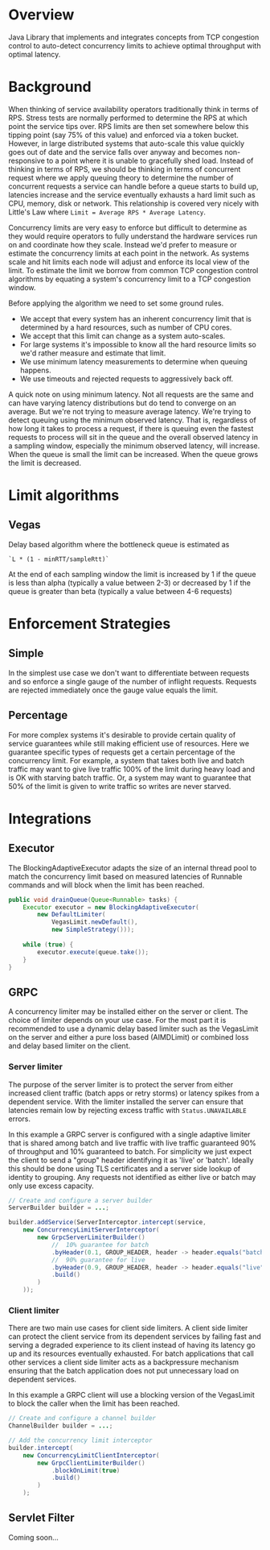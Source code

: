 # Overview

Java Library that implements and integrates concepts from TCP congestion control to auto-detect concurrency limits to achieve optimal throughput with optimal latency.

# Background

When thinking of service availability operators traditionally think in terms of RPS. Stress tests are normally performed to determine the RPS at which point the service tips over. RPS limits are then set somewhere below this tipping point (say 75% of this value) and enforced via a token bucket. However, in large distributed systems that auto-scale this value quickly goes out of date and the service falls over anyway and becomes non-responsive to a point where it is unable to gracefully shed load. Instead of thinking in terms of RPS, we should be thinking in terms of concurrent request where we apply queuing theory to determine the number of concurrent requests a service can handle before a queue starts to build up, latencies increase and the service eventually exhausts a hard limit such as CPU, memory, disk or network. This relationship is covered very nicely with Little's Law where `Limit = Average RPS * Average Latency`.

Concurrency limits are very easy to enforce but difficult to determine as they would require operators to fully understand the hardware services run on and coordinate how they scale. Instead we'd prefer to measure or estimate the concurrency limits at each point in the network.  As systems scale and hit limits each node will adjust and enforce its local view of the limit. To estimate the limit we borrow from common TCP congestion control algorithms by equating a system's concurrency limit to a TCP congestion window. 

Before applying the algorithm we need to set some ground rules. 
* We accept that every system has an inherent concurrency limit that is determined by a hard resources, such as number of CPU cores. 
* We accept that this limit can change as a system auto-scales.  
* For large systems it's impossible to know all the hard resource limits so we'd rather measure and estimate that limit.
* We use minimum latency measurements to determine when queuing happens.
* We use timeouts and rejected requests to aggressively back off.

A quick note on using minimum latency. Not all requests are the same and can have varying latency distributions but do tend to converge on an average. But we're not trying to measure average latency. We're trying to detect queuing using the minimum observed latency. That is, regardless of how long it takes to process a request, if there is queuing even the fastest requests to process will sit in the queue and the overall observed latency in a sampling window, especially the minimum observed latency, will increase. When the queue is small the limit can be increased. When the queue grows the limit is decreased.

# Limit algorithms

## Vegas

Delay based algorithm where the bottleneck queue is estimated as 

    `L * (1 - minRTT/sampleRtt)`
    
At the end of each sampling window the limit is increased by 1 if the queue is less than alpha (typically a value between 2-3) or decreased by 1 if the queue is greater than beta (typically a value between 4-6 requests)

# Enforcement Strategies

## Simple

In the simplest use case we don't want to differentiate between requests and so enforce a single gauge of the number of inflight requests.  Requests are rejected immediately once the gauge value equals the limit.

## Percentage

For more complex systems it's desirable to provide certain quality of service guarantees while still making efficient use of resources.  Here we guarantee specific types of requests get a certain percentage of the concurrency limit.  For example, a system that takes both live and batch traffic may want to give live traffic 100% of the limit during heavy load and is OK with starving batch traffic. Or, a system may want to guarantee that 50% of the limit is given to write traffic so writes are never starved.

# Integrations

## Executor

The BlockingAdaptiveExecutor adapts the size of an internal thread pool to match the concurrency limit based on measured latencies of Runnable commands and will block when the limit has been reached.
 
```java
public void drainQueue(Queue<Runnable> tasks) {
    Executor executor = new BlockingAdaptiveExecutor(
        new DefaultLimiter(
            VegasLimit.newDefault(), 
            new SimpleStrategy()));
    
    while (true) {
        executor.execute(queue.take());
    }
}

```

## GRPC

A concurrency limiter may be installed either on the server or client. The choice of limiter depends on your use case. For the most part it is recommended to use a dynamic delay based limiter such as the VegasLimit on the server and either a pure loss based (AIMDLimit) or combined loss and delay based limiter on the client.

### Server limiter

The purpose of the server limiter is to protect the server from either increased client traffic (batch apps or retry storms) or latency spikes from a dependent service.  With the limiter installed the server can ensure that latencies remain low by rejecting excess traffic with `Status.UNAVAILABLE` errors.

In this example a GRPC server is configured with a single adaptive limiter that is shared among batch and live traffic with live traffic guaranteed 90% of throughput and 10% guaranteed to batch.  For simplicity we just expect the client to send a "group" header identifying it as 'live' or 'batch'.  Ideally this should be done using TLS certificates and a server side lookup of identity to grouping.  Any requests not identified as either live or batch may only use excess capacity. 

```java
// Create and configure a server builder
ServerBuilder builder = ...;

builder.addService(ServerInterceptor.intercept(service,
    new ConcurrencyLimitServerInterceptor(
        new GrpcServerLimiterBuilder()
            //  10% guarantee for batch
            .byHeader(0.1, GROUP_HEADER, header -> header.equals("batch"))
            //  90% guarantee for live
            .byHeader(0.9, GROUP_HEADER, header -> header.equals("live"))
            .build()
        )
    ));
```

### Client limiter

There are two main use cases for client side limiters. A client side limiter can protect the client service from its dependent services by failing fast and serving a degraded experience to its client instead of having its latency go up and its resources eventually exhausted. For batch applications that call other services a client side limiter acts as a backpressure mechanism ensuring that the batch application does not put unnecessary load on dependent services.  

In this example a GRPC client will use a blocking version of the VegasLimit to block the caller when the limit has been reached.  

```java
// Create and configure a channel builder
ChannelBuilder builder = ...;

// Add the concurrency limit interceptor
builder.intercept(
    new ConcurrencyLimitClientInterceptor(
        new GrpcClientLimiterBuilder()
            .blockOnLimit(true)
            .build()
        )
    );
```

## Servlet Filter

Coming soon...

